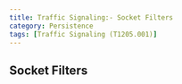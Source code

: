 ```yaml
---
title: Traffic Signaling:- Socket Filters
category: Persistence
tags: [Traffic Signaling (T1205.001)]
---
```

## Socket Filters 